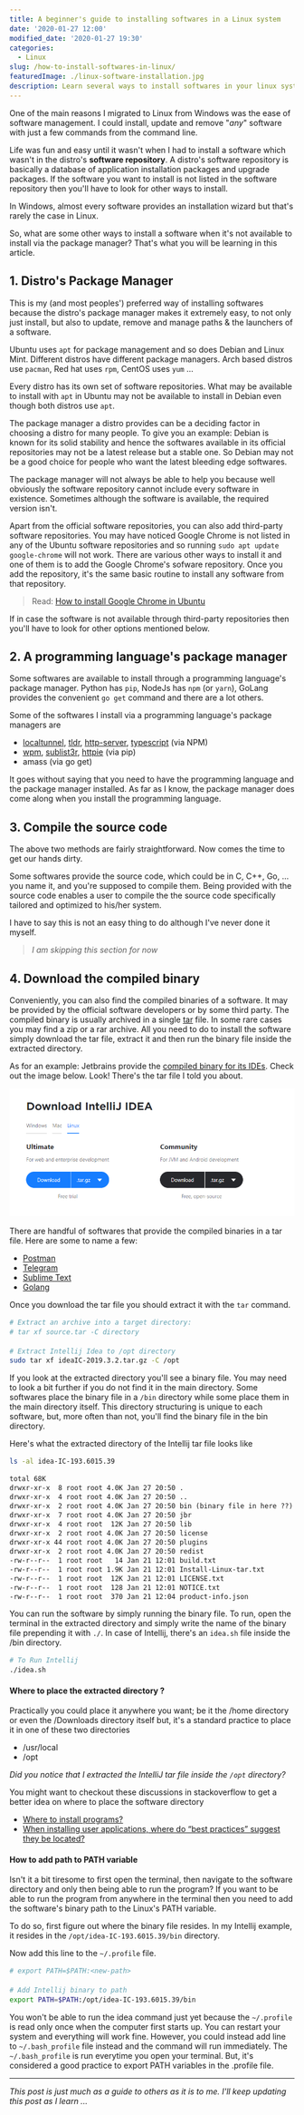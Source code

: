 ```yaml
---
title: A beginner's guide to installing softwares in a Linux system
date: '2020-01-27 12:00'
modified_date: '2020-01-27 19:30'
categories:
  - Linux
slug: /how-to-install-softwares-in-linux/
featuredImage: ./linux-software-installation.jpg
description: Learn several ways to install softwares in your linux system from using the package manager to managing the binaries.
---
```


One of the main reasons I migrated to Linux from Windows was the ease of software management. I could install, update and remove "_any_" software with just a few commands from the command line.

Life was fun and easy until it wasn't when I had to install a software which wasn't in the distro's **software repository**. A distro's software repository is basically a database of application installation packages and upgrade packages. If the software you want to install is not listed in the software repository then you'll have to look for other ways to install.

In Windows, almost every software provides an installation wizard but that's rarely the case in Linux.

So, what are some other ways to install a software when it's not available to install via the package manager? That's what you will be learning in this article.

## 1. Distro's Package Manager

This is my (and most peoples') preferred way of installing softwares because the distro's package manager makes it extremely easy, to not only just install, but also to update, remove and manage paths & the launchers of a software.

Ubuntu uses `apt` for package management and so does Debian and Linux Mint. Different distros have different package managers. Arch based distros use `pacman`, Red hat uses `rpm`, CentOS uses `yum` ...

Every distro has its own set of software repositories. What may be available to install with `apt` in Ubuntu may not be available to install in Debian even though both distros use `apt`.

The package manager a distro provides can be a deciding factor in choosing a distro for many people. To give you an example: Debian is known for its solid stability and hence the softwares available in its official repositories may not be a latest release but a stable one. So Debian may not be a good choice for people who want the latest bleeding edge softwares.

The package manager will not always be able to help you because well obviously the software repository cannot include every software in existence. Sometimes although the software is available, the required version isn't.

Apart from the official software repositories, you can also add third-party software repositories. You may have noticed Google Chrome is not listed in any of the Ubuntu software repositories and so running `sudo apt update google-chrome` will not work. There are various other ways to install it and one of them is to add the Google Chrome's sofware repository. Once you add the repository, it's the same basic routine to install any software from that repository.

> Read: [How to install Google Chrome in Ubuntu](https://askubuntu.com/questions/510056/how-to-install-google-chrome)

If in case the software is not available through third-party repositories then you'll have to look for other options mentioned below.

## 2. A programming language's package manager

Some softwares are available to install through a programming language's package manager. Python has `pip`, NodeJs has `npm` (or `yarn`), GoLang provides the convenient `go get` command and there are a lot others.

Some of the softwares I install via a programming language's package managers are

- [localtunnel](https://github.com/localtunnel/localtunnel), [tldr](https://github.com/tldr-pages/tldr), [http-server](https://github.com/http-party/http-server), [typescript](https://github.com/microsoft/TypeScript) (via NPM)
- [wpm](https://github.com/cslarsen/wpm), [sublist3r](https://github.com/aboul3la/Sublist3r), [httpie](https://github.com/jakubroztocil/httpie) (via pip)
- amass (via go get)

It goes without saying that you need to have the programming language and the package manager installed. As far as I know, the package manager does come along when you install the programming language.

## 3. Compile the source code

The above two methods are fairly straightforward. Now comes the time to get our hands dirty.

Some softwares provide the source code, which could be in C, C++, Go, ... you name it, and you're supposed to compile them. Being provided with the source code enables a user to compile the the source code specifically tailored and optimized to his/her system.

I have to say this is not an easy thing to do although I've never done it myself.

> _I am skipping this section for now_

## 4. Download the compiled binary

Conveniently, you can also find the compiled binaries of a software. It may be provided by the official software developers or by some third party. The compiled binary is usually archived in a single [tar](<https://en.wikipedia.org/wiki/Tar_(computing)>) file. In some rare cases you may find a zip or a rar archive. All you need to do to install the software simply download the tar file, extract it and then run the binary file inside the extracted directory.

As for an example: Jetbrains provide the [compiled binary for its IDEs](https://www.jetbrains.com/idea/download/#section=linux). Check out the image below. Look! There's the tar file I told you about.

![](./intellij-download-tar.png)

There are handful of softwares that provide the compiled binaries in a tar file. Here are some to name a few:

- [Postman](https://www.getpostman.com/downloads/)
- [Telegram](https://desktop.telegram.org/)
- [Sublime Text](https://www.sublimetext.com/3)
- [Golang](https://golang.org/dl/)

Once you download the tar file you should extract it with the `tar` command.

```sh
# Extract an archive into a target directory:
# tar xf source.tar -C directory

# Extract Intellij Idea to /opt directory
sudo tar xf ideaIC-2019.3.2.tar.gz -C /opt
```

If you look at the extracted directory you'll see a binary file. You may need to look a bit further if you do not find it in the main directory. Some softwares place the binary file in a `/bin` directory while some place them in the main directory itself. This directory structuring is unique to each software, but, more often than not, you'll find the binary file in the bin directory.

Here's what the extracted directory of the Intellij tar file looks like

```sh
ls -al idea-IC-193.6015.39
```
```output
total 68K
drwxr-xr-x  8 root root 4.0K Jan 27 20:50 .
drwxr-xr-x  4 root root 4.0K Jan 27 20:50 ..
drwxr-xr-x  2 root root 4.0K Jan 27 20:50 bin (binary file in here ??)
drwxr-xr-x  7 root root 4.0K Jan 27 20:50 jbr
drwxr-xr-x  4 root root  12K Jan 27 20:50 lib
drwxr-xr-x  2 root root 4.0K Jan 27 20:50 license
drwxr-xr-x 44 root root 4.0K Jan 27 20:50 plugins
drwxr-xr-x  2 root root 4.0K Jan 27 20:50 redist
-rw-r--r--  1 root root   14 Jan 21 12:01 build.txt
-rw-r--r--  1 root root 1.9K Jan 21 12:01 Install-Linux-tar.txt
-rw-r--r--  1 root root  12K Jan 21 12:01 LICENSE.txt
-rw-r--r--  1 root root  128 Jan 21 12:01 NOTICE.txt
-rw-r--r--  1 root root  370 Jan 21 12:04 product-info.json
```

You can run the software by simply running the binary file. To run, open the terminal in the extracted directory and simply write the name of the binary file prepending it with `./`. In case of Intellij, there's an `idea.sh` file inside the /bin directory.

```bash
# To Run Intellij
./idea.sh
```

#### Where to place the extracted directory ?

Practically you could place it anywhere you want; be it the /home directory or even the /Downloads directory itself but, it's a standard practice to place it in one of these two directories

- /usr/local
- /opt

_Did you notice that I extracted the IntelliJ tar file inside the `/opt` directory?_

You might want to checkout these discussions in stackoverflow to get a better idea on where to place the software directory

- [Where to install programs?](https://askubuntu.com/questions/6897/where-to-install-programs)
- [When installing user applications, where do “best practices” suggest they be located?](https://askubuntu.com/questions/1148/when-installing-user-applications-where-do-best-practices-suggest-they-be-loc)

#### How to add path to PATH variable

Isn't it a bit tiresome to first open the terminal, then navigate to the software directory and only then being able to run the program? If you want to be able to run the program from anywhere in the terminal then you need to add the software's binary path to the Linux's PATH variable.

To do so, first figure out where the binary file resides. In my Intellij example, it resides in the `/opt/idea-IC-193.6015.39/bin` directory.

Now add this line to the `~/.profile` file.

```bash
# export PATH=$PATH:<new-path>

# Add Intellij binary to path
export PATH=$PATH:/opt/idea-IC-193.6015.39/bin
```

You won't be able to run the idea command just yet because the `~/.profile` is read only once when the computer first starts up. You can restart your system and everything will work fine. However, you could instead add line to `~/.bash_profile` file instead and the command will run immediately. The `~/.bash_profile` is run everytime you open your terminal. But, it's considered a good practice to export PATH variables in the .profile file.

---

_This post is just much as a guide to others as it is to me. I'll keep updating this post as I learn ..._

